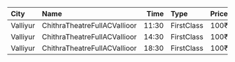 | City     | Name                         |  Time | Type       | Price | Capacity | Booked |
| :------- | :--------------------------- | ----: | :--------- | ----: | -------: | -----: |
| Valliyur | ChithraTheatreFullACVallioor | 11:30 | FirstClass |  100₹ |      372 |    196 |
| Valliyur | ChithraTheatreFullACVallioor | 14:30 | FirstClass |  100₹ |      372 |    196 |
| Valliyur | ChithraTheatreFullACVallioor | 18:30 | FirstClass |  100₹ |      372 |    196 |